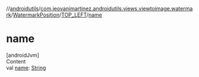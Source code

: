 //[androidutils](../../../index.md)/[com.jeovanimartinez.androidutils.views.viewtoimage.watermark](../../index.md)/[WatermarkPosition](../index.md)/[TOP_LEFT](index.md)/[name](name.md)



# name  
[androidJvm]  
Content  
val [name](name.md): [String](https://kotlinlang.org/api/latest/jvm/stdlib/kotlin/-string/index.html)  



